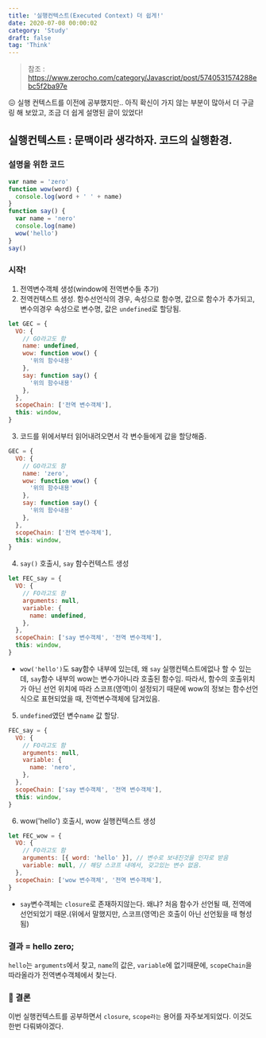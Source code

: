 ```yaml
---
title: '실행컨텍스트(Executed Context) 더 쉽게!'
date: 2020-07-08 00:00:02
category: 'Study'
draft: false
tag: 'Think'
---
```


> 참조 : <https://www.zerocho.com/category/Javascript/post/5740531574288ebc5f2ba97e>

😖 실행 컨텍스트를 이전에 공부했지만.. 아직 확신이 가지 않는 부분이 많아서 더 구글링 해 보았고, 조금 더 쉽게 설명된 글이 있었다!

## 실행컨텍스트 : 문맥이라 생각하자. 코드의 실행환경.

### 설명을 위한 코드

```javascript
var name = 'zero'
function wow(word) {
  console.log(word + ' ' + name)
}
function say() {
  var name = 'nero'
  console.log(name)
  wow('hello')
}
say()
```

### 시작!

1. 전역변수객체 생성(window에 전역변수들 추가)
2. 전역컨텍스트 생성. 함수선언식의 경우, 속성으로 함수명, 값으로 함수가 추가되고, 변수의경우 속성으로 변수명, 값은 `undefined`로 할당됨.

```javascript
let GEC = {
  VO: {
    // GO라고도 함
    name: undefined,
    wow: function wow() {
      '위의 함수내용'
    },
    say: function say() {
      '위의 함수내용'
    },
  },
  scopeChain: ['전역 변수객체'],
  this: window,
}
```

3. 코드를 위에서부터 읽어내려오면서 각 변수들에게 값을 할당해줌.

```javascript
GEC = {
  VO: {
    // GO라고도 함
    name: 'zero',
    wow: function wow() {
      '위의 함수내용'
    },
    say: function say() {
      '위의 함수내용'
    },
  },
  scopeChain: ['전역 변수객체'],
  this: window,
}
```

4. `say()` 호출시, `say` 함수컨텍스트 생성

```javascript
let FEC_say = {
  VO: {
    // FO라고도 함
    arguments: null,
    variable: {
      name: undefined,
    },
  },
  scopeChain: ['say 변수객체', '전역 변수객체'],
  this: window,
}
```

- `wow('hello')`도 say함수 내부에 있는데, 왜 `say` 실행컨텍스트에없나 할 수 있는데, `say`함수 내부의 wow는 변수가아니라 호출된 함수임. 따라서, 함수의 호출위치가 아닌 선언 위치에 따라 스코프(영역)이 설정되기 때문에 wow의 정보는 함수선언식으로 표현되었을 때, 전역변수객체에 담겨있음.

5. `undefined`였던 변수`name` 값 할당.

```javascript
FEC_say = {
  VO: {
    // FO라고도 함
    arguments: null,
    variable: {
      name: 'nero',
    },
  },
  scopeChain: ['say 변수객체', '전역 변수객체'],
  this: window,
}
```

6. wow('hello') 호출시, wow 실행컨텍스트 생성

```javascript
let FEC_wow = {
  VO: {
    // FO라고도 함
    arguments: [{ word: 'hello' }], // 변수로 보내진것을 인자로 받음
    variable: null, // 해당 스코프 내에서, 갖고있는 변수 없음.
  },
  scopeChain: ['wow 변수객체', '전역 변수객체'],
}
```

- `say`변수객체는 `closure`로 존재하지않는다. 왜냐? 처음 함수가 선언될 때, 전역에 선언되었기 때문.(위에서 말했지만, 스코프(영역)은 호출이 아닌 선언됬을 때 형성됨)

### 결과 = hello zero;

`hello`는 `arguments`에서 찾고, `name`의 값은, `variable`에 없기때문에, `scopeChain`을 따라올라가 전역변수객체에서 찾는다.

### 🤔 결론

이번 실행컨텍스트를 공부하면서 `closure`, `scope라는` 용어를 자주보게되었다. 이것도 한번 다뤄봐야겠다.
